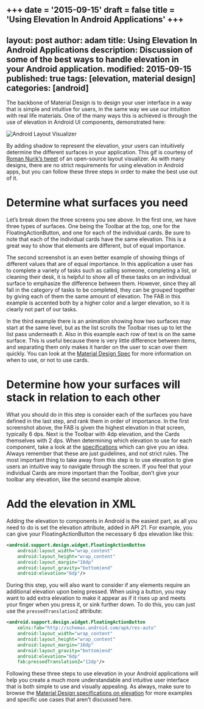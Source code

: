 +++
date = '2015-09-15'
draft = false
title = 'Using Elevation In Android Applications'
+++
---
layout: post
author: adam
title: Using Elevation In Android Applications
description: Discussion of some of the best ways to handle elevation in your Android application.
modified: 2015-09-15
published: true
tags: [elevation, material design]
categories: [android]
---

The backbone of Material Design is to design your user interface in a way that is simple and intuitive for users, in the same way we use our intuition with real life materials. One of the many ways this is achieved is through the use of elevation in Android UI components, demonstrated here:

![Android Layout Visualizer](/images/elevation.gif)

<!--more-->

By adding shadow to represent the elevation, your users can intuitively determine the different surfaces in your application. This gif is courtesy of [Roman Nurik’s tweet](https://twitter.com/romannurik/status/641123623324020736) of an open-source layout visualizer. As with many designs, there are no strict requirements for using elevation in Android apps, but you can follow these three steps in order to make the best use out of it.

# Determine what surfaces you need

Let’s break down the three screens you see above. In the first one, we have three types of surfaces. One being the Toolbar at the top, one for the FloatingActionButton, and one for each of the individual cards. Be sure to note that each of the individual cards have the same elevation. This is a great way to show that elements are different, but of equal importance.

The second screenshot is an even better example of showing things of different values that are of equal importance. In this application a user has to complete a variety of tasks such as calling someone, completing a list, or cleaning their desk, it is helpful to show all of these tasks on an individual surface to emphasize the difference between them. However, since they all fall in the category of tasks to be completed, they can be grouped together by giving each of them the same amount of elevation. The FAB in this example is accented both by a higher color and a larger elevation, so it is clearly not part of our tasks.

In the third example there is an animation showing how two surfaces may start at the same level, but as the list scrolls the Toolbar rises up to let the list pass underneath it. Also in this example each row of text is on the same surface. This is useful because there is very little difference between items, and separating them only makes it harder on the user to scan over them quickly. You can look at the [Material Design Spec](https://www.google.com/design/spec/components/cards.html#cards-usage) for more information on when to use, or not to use cards.

# Determine how your surfaces will stack in relation to each other

What you should do in this step is consider each of the surfaces you have defined in the last step, and rank them in order of importance. In the first screenshot above, the FAB is given the highest elevation in that screen, typically 6 dps. Next is the Toolbar with 4dp elevation, and the Cards themselves with 2 dps. When determining which elevation to use for each component, take a look at the [specifications](https://material.io/guidelines/material-design/elevation-shadows.html#elevation-shadows-elevation-android-) which can give you an idea. Always remember that these are just guidelines, and not strict rules. The most important thing to take away from this step is to use elevation to give users an intuitive way to navigate through the screen. If you feel that your individual Cards are more important than the Toolbar, don’t give your toolbar any elevation, like the second example above.

# Add the elevation in XML

Adding the elevation to components in Android is the easiest part, as all you need to do is set the elevation attribute, added in API 21. For example, you can give your FloatingActionButton the necessary 6 dps elevation like this:

```xml
<android.support.design.widget.FloatingActionButton 
    android:layout_width="wrap_content" 
    android:layout_height="wrap_content" 
    android:layout_margin="16dp" 
    android:layout_gravity="bottom|end" 
    android:elevation="6dp"/>
```

During this step, you will also want to consider if any elements require an additional elevation upon being pressed. When using a button, you may want to add extra elevation to make it appear as if it rises up and meets your finger when you press it, or sink further down. To do this, you can just use the `pressedTranslationZ` attribute:

```xml
<android.support.design.widget.FloatingActionButton
    xmlns:fab="http://schemas.android.com/apk/res-auto"
    android:layout_width="wrap_content"
    android:layout_height="wrap_content"
    android:layout_margin="16dp"
    android:layout_gravity="bottom|end"
    android:elevation="6dp"
    fab:pressedTranslationZ="12dp"/>
```

Following these three steps to use elevation in your Android applications will help you create a much more understandable and intuitive user interface that is both simple to use and visually appealing. As always, make sure to browse the [Material Design specifications on elevation](http://www.google.com/design/spec/what-is-material/elevation-shadows.html#) for more examples and specific use cases that aren’t discussed here.